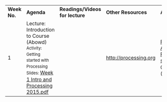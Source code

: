 <table style="width:100%;">
<colgroup>
<col style="width: 10%" />
<col style="width: 16%" />
<col style="width: 16%" />
<col style="width: 16%" />
<col style="width: 16%" />
</colgroup>
<tbody>
<tr class="odd">
<td><strong>Week No.</strong>
</td>
<td><strong>Agenda</strong></td>
<td><strong> Readings/Videos for lecture</strong></td>
<td><strong>Other Resources</strong></td>
<td><strong>Assignment/Project</strong></td>
</tr>
<tr class="even">
<td>1</td>
<td>Lecture: Introduction to Course (Abowd)
<span style="font-size: 13px; line-height: 1.5em;">Activity: Getting started with Processing</span><span style="font-size: 13px; line-height: 1.5em;">                                          Slides: </span>
<a href="/w/file/99245306/Week%201%20Intro%20and%20Processing%202015.pdf">Week 1 Intro and Processing 2015.pdf</a>
<span style="font-size: 13px; line-height: 1.5em;">    </span></td>
<td>                                                                                                   </td>
<td>   <a href="http://processing.org" class="uri">http://processing.org</a></td>
<td> <a href="/w/file/99308403/Programming%20Assignment%201%20-%20Processing%20create%20a%20sketch.pdf">Programming Assignment 1 - Processing create a sketch.pdf</a><span style="font-size: 13px; line-height: 1.5em;"> due</span>
08/23/15 by 5pm (day before class)
</td>
</tr>
</tbody>
</table>
